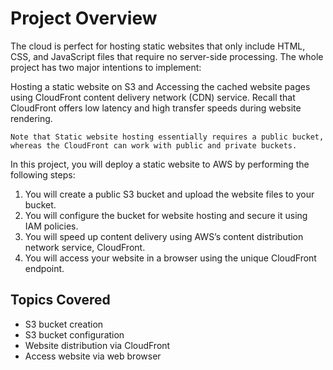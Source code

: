 # Project Overview
The cloud is perfect for hosting static websites that only include HTML, CSS, and JavaScript files that require no server-side processing. The whole project has two major intentions to implement:

Hosting a static website on S3 and
Accessing the cached website pages using CloudFront content delivery network (CDN) service. Recall that CloudFront offers low latency and high transfer speeds during website rendering.

```Note that Static website hosting essentially requires a public bucket, whereas the CloudFront can work with public and private buckets.```


In this project, you will deploy a static website to AWS by performing the following steps:

1. You will create a public S3 bucket and upload the website files to your bucket.
1. You will configure the bucket for website hosting and secure it using IAM policies.
1. You will speed up content delivery using AWS’s content distribution network service, CloudFront.
1. You will access your website in a browser using the unique CloudFront endpoint.

## Topics Covered
- S3 bucket creation
- S3 bucket configuration
- Website distribution via CloudFront
- Access website via web browser